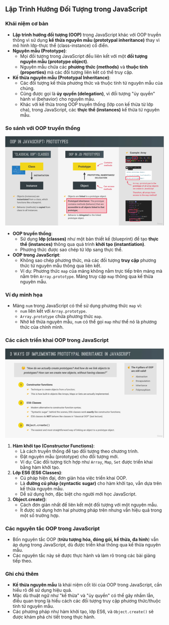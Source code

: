 ## Lập Trình Hướng Đối Tượng trong JavaScript

### Khái niệm cơ bản

- **Lập trình hướng đối tượng (OOP)** trong JavaScript khác với OOP truyền thống vì sử dụng **kế thừa nguyên mẫu (prototypal inheritance)** thay vì mô hình lớp-thực thể (class-instance) cổ điển.
- **Nguyên mẫu (Prototype)**:
  - Mọi đối tượng trong JavaScript đều liên kết với một **đối tượng nguyên mẫu (prototype object)**.
  - Nguyên mẫu chứa các **phương thức (methods)** và **thuộc tính (properties)** mà các đối tượng liên kết có thể truy cập.
- **Kế thừa nguyên mẫu (Prototypal Inheritance)**:
  - Các đối tượng kế thừa phương thức và thuộc tính từ nguyên mẫu của chúng.
  - Cũng được gọi là **ủy quyền (delegation)**, vì đối tượng "ủy quyền" hành vi (behavior) cho nguyên mẫu.
  - Khác với kế thừa trong OOP truyền thống (lớp con kế thừa từ lớp cha), trong JavaScript, các **thực thể (instances)** kế thừa từ nguyên mẫu.

### So sánh với OOP truyền thống

![Prototypes](/md_assets/Prototypes.png)

- **OOP truyền thống**:
  - Sử dụng **lớp (classes)** như một bản thiết kế (blueprint) để tạo **thực thể (instances)** thông qua quá trình **khởi tạo (instantiation)**.
  - Phương thức được sao chép từ lớp sang thực thể.
- **OOP trong JavaScript**:
  - Không sao chép phương thức, mà các đối tượng **truy cập** phương thức từ nguyên mẫu thông qua liên kết.
  - Ví dụ: Phương thức `map` của mảng không nằm trực tiếp trên mảng mà nằm trên `Array.prototype`. Mảng truy cập `map` thông qua kế thừa nguyên mẫu.

### Ví dụ minh họa

- Mảng `num` trong JavaScript có thể sử dụng phương thức `map` vì:
  - `num` liên kết với `Array.prototype`.
  - `Array.prototype` chứa phương thức `map`.
  - Nhờ kế thừa nguyên mẫu, `num` có thể gọi `map` như thể nó là phương thức của chính mình.

### Các cách triển khai OOP trong JavaScript

![@@](/md_assets/Implement-Prototypes.png)

1. **Hàm khởi tạo (Constructor Functions)**:
   - Là cách truyền thống để tạo đối tượng theo chương trình.
   - Đặt nguyên mẫu (prototype) cho đối tượng mới.
   - Ví dụ: Các đối tượng tích hợp như `Array`, `Map`, `Set` được triển khai bằng hàm khởi tạo.
2. **Lớp ES6 (ES6 Classes)**:
   - Cú pháp hiện đại, đơn giản hóa việc triển khai OOP.
   - Là **đường cú pháp (syntactic sugar)** cho hàm khởi tạo, vẫn dựa trên kế thừa nguyên mẫu.
   - Dễ sử dụng hơn, đặc biệt cho người mới học JavaScript.
3. **Object.create()**:
   - Cách đơn giản nhất để liên kết một đối tượng với một nguyên mẫu.
   - Ít được sử dụng hơn hai phương pháp trên nhưng vẫn hiệu quả trong một số trường hợp.

### Các nguyên tắc OOP trong JavaScript

- Bốn nguyên tắc OOP (**trừu tượng hóa, đóng gói, kế thừa, đa hình**) vẫn áp dụng trong JavaScript, dù được triển khai thông qua kế thừa nguyên mẫu.
- Các nguyên tắc này sẽ được thực hành và làm rõ trong các bài giảng tiếp theo.

### Ghi chú thêm

- **Kế thừa nguyên mẫu** là khái niệm cốt lõi của OOP trong JavaScript, cần hiểu rõ để sử dụng hiệu quả.
- Mặc dù thuật ngữ như "kế thừa" và "ủy quyền" có thể gây nhầm lẫn, điều quan trọng là hiểu cách các đối tượng truy cập phương thức/thuộc tính từ nguyên mẫu.
- Các phương pháp như hàm khởi tạo, lớp ES6, và `Object.create()` sẽ được khám phá chi tiết trong thực hành.
